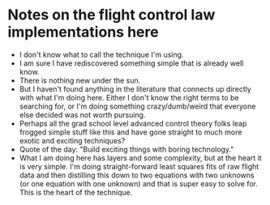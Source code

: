 # Notes on the flight control law implementations here

* I don't know what to call the technique I'm using.
* I am sure I have rediscovered something simple that is already well know.
* There is nothing new under the sun.
* But I haven't found anything in the literature that connects up directly with
  what I'm doing here.  Either I don't know the right terms to be searching for,
  or I'm doing something crazy/dumb/weird that everyone else decided was not
  worth pursuing.
* Perhaps all the grad school level advanced control theory folks leap frogged
  simple stuff like this and have gone straight to much more exotic and exciting
  techniques?
* Quote of the day: "Build exciting things with boring technology."
* What I am doing here has layers and some complexity, but at the heart it is
  very simple.  I'm doing straight-forward least squares fits of raw flight data
  and then distilling this down to two equations with two unknowns (or one
  equation with one unknown) and that is super easy to solve for.  This is the
  heart of the technique.